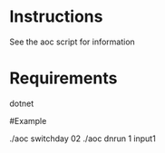 # Instructions

See the aoc script for information

# Requirements

dotnet

#Example

./aoc switchday 02
./aoc dnrun 1 input1
